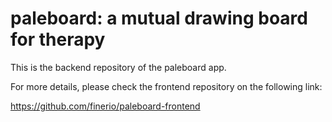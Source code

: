 # paleboard: a mutual drawing board for therapy

This is the backend repository of the paleboard app.

For more details, please check the frontend repository on the following link:

https://github.com/finerio/paleboard-frontend
